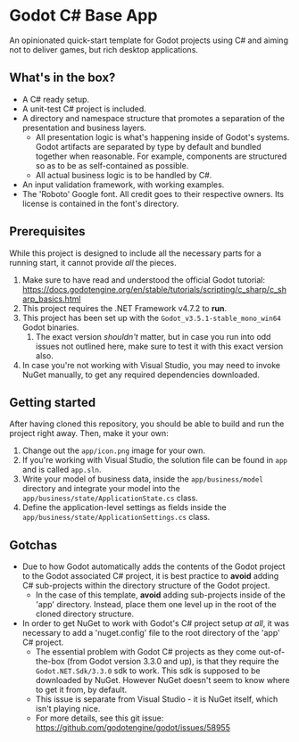 # Godot C# Base App
An opinionated quick-start template for Godot projects using C# and aiming not to deliver games, but rich desktop applications. 

## What's in the box?
* A C# ready setup. 
* A unit-test C# project is included. 
* A directory and namespace structure that promotes a separation of the presentation and business layers. 
  * All presentation logic is what's happening inside of Godot's systems. Godot artifacts are separated by type by default and bundled together when reasonable. For example, components are structured so as to be as self-contained as possible. 
  * All actual business logic is to be handled by C#. 
* An input validation framework, with working examples. 
* The 'Roboto' Google font. All credit goes to their respective owners. Its license is contained in the font's directory. 

## Prerequisites
While this project is designed to include all the necessary parts for a running start, it cannot provide _all_ the pieces. 

1. Make sure to have read and understood the official Godot tutorial: https://docs.godotengine.org/en/stable/tutorials/scripting/c_sharp/c_sharp_basics.html
2. This project requires the .NET Framework v4.7.2 to **run**. 
3. This project has been set up with the `Godot_v3.5.1-stable_mono_win64` Godot binaries. 
   1. The exact version _shouldn't_ matter, but in case you run into odd issues not outlined here, make sure to test it with this exact version also. 
4. In case you're not working with Visual Studio, you may need to invoke NuGet manually, to get any required dependencies downloaded. 

## Getting started
After having cloned this repository, you should be able to build and run the project right away. Then, make it your own:

1. Change out the `app/icon.png` image for your own. 
2. If you're working with Visual Studio, the solution file can be found in `app` and is called `app.sln`. 
3. Write your model of business data, inside the `app/business/model` directory and integrate your model into the `app/business/state/ApplicationState.cs` class. 
4. Define the application-level settings as fields inside the `app/business/state/ApplicationSettings.cs` class. 

## Gotchas
* Due to how Godot automatically adds the contents of the Godot project to the Godot associated C# project, it is best practice to **avoid** adding C# sub-projects within the directory structure of the Godot project. 
  * In the case of this template, **avoid** adding sub-projects inside of the 'app' directory. Instead, place them one level up in the root of the cloned directory structure. 
* In order to get NuGet to work with Godot's C# project setup _at all_, it was necessary to add a 'nuget.config' file to the root directory of the 'app' C# project. 
  * The essential problem with Godot C# projects as they come out-of-the-box (from Godot version 3.3.0 and up), is that they require the `Godot.NET.Sdk/3.3.0` sdk to work. This sdk is supposed to be downloaded by NuGet. However NuGet doesn't seem to know where to get it  from, by default. 
  * This issue is separate from Visual Studio - it is NuGet itself, which isn't playing nice. 
  * For more details, see this git issue: https://github.com/godotengine/godot/issues/58955